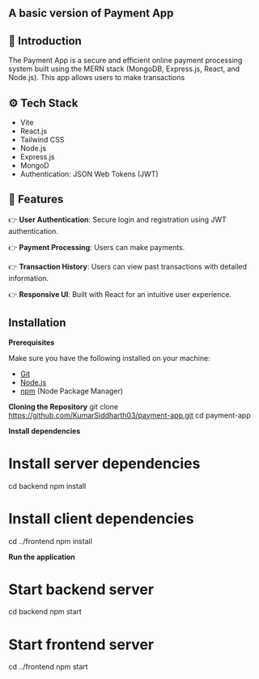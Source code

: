 ## A basic version of Payment App 

## <a name="introduction">🤖 Introduction</a>

The Payment App is a secure and efficient online payment processing system built using the MERN stack (MongoDB, Express.js, React, and Node.js). This app allows users to make transactions

## <a name="tech-stack">⚙️ Tech Stack</a>

- Vite
- React.js
- Tailwind CSS
- Node.js
- Express.js
- MongoD
- Authentication: JSON Web Tokens (JWT)

## <a name="features">🔋 Features</a>

👉 **User Authentication**: Secure login and registration using JWT authentication.

👉 **Payment Processing**: Users can make payments.

👉 **Transaction History**: Users can view past transactions with detailed information.

👉 **Responsive UI**: Built with React for an intuitive user experience.

## <a name="installation">Installation</a>

**Prerequisites**

Make sure you have the following installed on your machine:

- [Git](https://git-scm.com/)
- [Node.js](https://nodejs.org/en)
- [npm](https://www.npmjs.com/) (Node Package Manager)

**Cloning the Repository**
git clone https://github.com/KumarSiddharth03/payment-app.git
cd payment-app

**Install dependencies**
# Install server dependencies
cd backend
npm install

# Install client dependencies
cd ../frontend
npm install

**Run the application**
# Start backend server
cd backend
npm start

# Start frontend server
cd ../frontend
npm start
